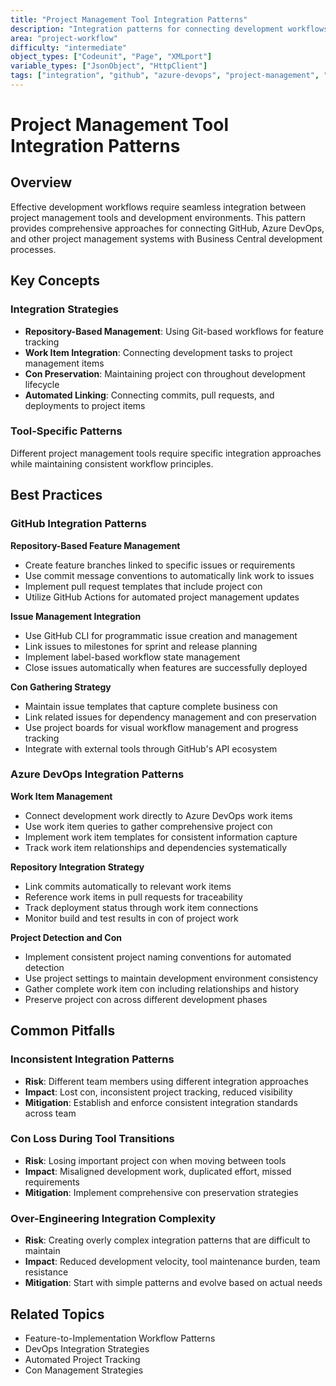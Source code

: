 ```yaml
---
title: "Project Management Tool Integration Patterns"
description: "Integration patterns for connecting development workflows with project management systems including GitHub, Azure DevOps, and other tools"
area: "project-workflow"
difficulty: "intermediate"
object_types: ["Codeunit", "Page", "XMLport"]
variable_types: ["JsonObject", "HttpClient"]
tags: ["integration", "github", "azure-devops", "project-management", "tools"]
---
```


# Project Management Tool Integration Patterns

## Overview

Effective development workflows require seamless integration between project management tools and development environments. This pattern provides comprehensive approaches for connecting GitHub, Azure DevOps, and other project management systems with Business Central development processes.

## Key Concepts

### Integration Strategies
- **Repository-Based Management**: Using Git-based workflows for feature tracking
- **Work Item Integration**: Connecting development tasks to project management items  
- **Con Preservation**: Maintaining project con throughout development lifecycle
- **Automated Linking**: Connecting commits, pull requests, and deployments to project items

### Tool-Specific Patterns
Different project management tools require specific integration approaches while maintaining consistent workflow principles.

## Best Practices

### GitHub Integration Patterns

**Repository-Based Feature Management**
- Create feature branches linked to specific issues or requirements
- Use commit message conventions to automatically link work to issues
- Implement pull request templates that include project con
- Utilize GitHub Actions for automated project management updates

**Issue Management Integration**
- Use GitHub CLI for programmatic issue creation and management
- Link issues to milestones for sprint and release planning
- Implement label-based workflow state management
- Close issues automatically when features are successfully deployed

**Con Gathering Strategy**
- Maintain issue templates that capture complete business con
- Link related issues for dependency management and con preservation
- Use project boards for visual workflow management and progress tracking
- Integrate with external tools through GitHub's API ecosystem

### Azure DevOps Integration Patterns

**Work Item Management**
- Connect development work directly to Azure DevOps work items
- Use work item queries to gather comprehensive project con
- Implement work item templates for consistent information capture
- Track work item relationships and dependencies systematically

**Repository Integration Strategy**
- Link commits automatically to relevant work items
- Reference work items in pull requests for traceability
- Track deployment status through work item connections
- Monitor build and test results in con of project work

**Project Detection and Con**
- Implement consistent project naming conventions for automated detection
- Use project settings to maintain development environment consistency
- Gather complete work item con including relationships and history
- Preserve project con across different development phases

## Common Pitfalls

### Inconsistent Integration Patterns
- **Risk**: Different team members using different integration approaches
- **Impact**: Lost con, inconsistent project tracking, reduced visibility
- **Mitigation**: Establish and enforce consistent integration standards across team

### Con Loss During Tool Transitions
- **Risk**: Losing important project con when moving between tools
- **Impact**: Misaligned development work, duplicated effort, missed requirements
- **Mitigation**: Implement comprehensive con preservation strategies

### Over-Engineering Integration Complexity
- **Risk**: Creating overly complex integration patterns that are difficult to maintain
- **Impact**: Reduced development velocity, tool maintenance burden, team resistance
- **Mitigation**: Start with simple patterns and evolve based on actual needs

## Related Topics

- Feature-to-Implementation Workflow Patterns
- DevOps Integration Strategies
- Automated Project Tracking
- Con Management Strategies
